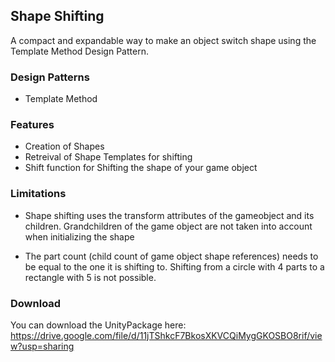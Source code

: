 ## Shape Shifting

A compact and expandable way to make an object switch shape using the Template Method Design Pattern.

### Design Patterns
- Template Method

### Features

- Creation of Shapes
- Retreival of Shape Templates for shifting
- Shift function for Shifting the shape of your game object

### Limitations

- Shape shifting uses the transform attributes of the gameobject and its children. 
Grandchildren of the game object are not taken into account when initializing the shape

- The part count (child count of game object shape references) needs to be equal to the one it is shifting to. 
Shifting from a circle with 4 parts to a rectangle with 5 is not possible.

### Download

You can download the UnityPackage here: https://drive.google.com/file/d/11jTShkcF7BkosXKVCQiMygGKOSBO8rif/view?usp=sharing 
